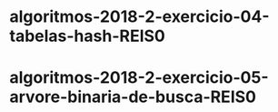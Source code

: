 # algoritmos-2018-2-exercicio-04-tabelas-hash-REIS0
# algoritmos-2018-2-exercicio-05-arvore-binaria-de-busca-REIS0
